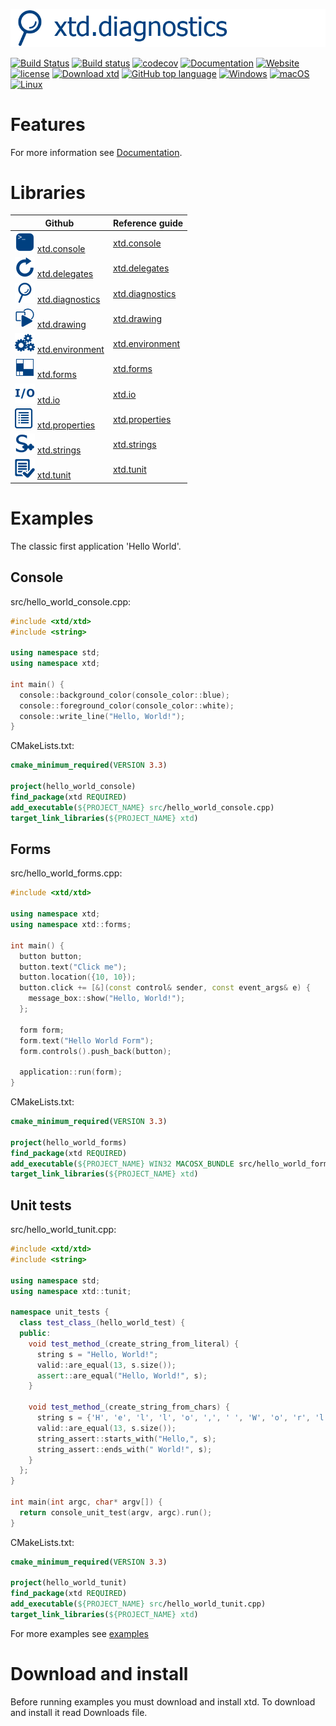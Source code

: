 [![console](docs/pictures/header.png)](https://gammasoft71.wixsite.com/xtd-console)

[![Build Status](https://travis-ci.org/gammasoft71/xtd.svg?branch=master)](https://travis-ci.org/gammasoft71/xtd)
[![Build status](https://ci.appveyor.com/api/projects/status/uqn1xbctwy88eghu?svg=true)](https://ci.appveyor.com/project/gammasoft71/xtd)
[![codecov](https://codecov.io/gh/gammasoft71/xtd/branch/master/graph/badge.svg)](https://codecov.io/gh/gammasoft71/xtd)
[![Documentation](https://codedocs.xyz/gammasoft71/xtd.svg)](https://codedocs.xyz/gammasoft71/xtd/)
[![Website](https://img.shields.io/website-up-down-green-red/http/shields.io.svg?label=xtd-console%20website)](https://gammasoft71.wixsite.com/xtd-console)
[![license](https://img.shields.io/github/license/gammasoft71/xtd.svg)](LICENSE.md)
[![Download xtd](https://img.shields.io/sourceforge/dt/xtdpro.svg)](https://sourceforge.net/projects/xtdpro/files/latest/download)
[![GitHub top language](https://img.shields.io/github/languages/top/gammasoft71/xtd.svg)](README.md)
[![Windows](https://img.shields.io/badge/os-Windows-004080.svg)](README.md)
[![macOS](https://img.shields.io/badge/os-macOS-004080.svg)](README.md)
[![Linux](https://img.shields.io/badge/os-Linux-004080.svg)](README.md)

# Features

For more information see [Documentation](docs).

# Libraries

| Github                                                                                                                                                                         | Reference guide                                                      |
|--------------------------------------------------------------------------------------------------------------------------------------------------------------------------------|----------------------------------------------------------------------|
| [![xtd_console_logo](Docs/Pictures/xtd.console.png)](https://github.com/gammasoft71/xtd.console) [xtd.console](https://github.com/gammasoft71/xtd.console)                     | [xtd.console](https://codedocs.xyz/gammasoft71/xtd.console/)         |
| [![xtd_delegates_logo](Docs/Pictures/xtd.delegates.png)](https://github.com/gammasoft71/xtd.delegates) [xtd.delegates](https://github.com/gammasoft71/xtd.delegates)           | [xtd.delegates](https://codedocs.xyz/gammasoft71/xtd.delegates/)     |
| [![xtd_diagnostics_logo](Docs/Pictures/xtd.diagnostics.png)](https://github.com/gammasoft71/xtd.diagnostics) [xtd.diagnostics](https://github.com/gammasoft71/xtd.diagnostics) | [xtd.diagnostics](https://codedocs.xyz/gammasoft71/xtd.diagnostics/) |
| [![xtd_drawing_logo](Docs/Pictures/xtd.drawing.png)](https://github.com/gammasoft71/xtd.drawing) [xtd.drawing](https://github.com/gammasoft71/xtd.drawing)                     | [xtd.drawing](https://codedocs.xyz/gammasoft71/xtd.drawing/)         |
| [![xtd_environment_logo](Docs/Pictures/xtd.environment.png)](https://github.com/gammasoft71/xtd.environment) [xtd.environment](https://github.com/gammasoft71/xtd.environment) | [xtd.environment](https://codedocs.xyz/gammasoft71/xtd.environment/) |
| [![xtd_forms_logo](Docs/Pictures/xtd.forms.png)](https://github.com/gammasoft71/xtd.forms) [xtd.forms](https://github.com/gammasoft71/xtd.forms)                               | [xtd.forms](https://codedocs.xyz/gammasoft71/xtd.forms/)             |
| [![xtd_io_logo](Docs/Pictures/xtd.io.png)](https://github.com/gammasoft71/xtd.io) [xtd.io](https://github.com/gammasoft71/xtd.io)                                              | [xtd.io](https://codedocs.xyz/gammasoft71/xtd.io/)                   |
| [![xtd_properties_logo](Docs/Pictures/xtd.properties.png)](https://github.com/gammasoft71/xtd.properties) [xtd.properties](https://github.com/gammasoft71/xtd.properties)      | [xtd.properties](https://codedocs.xyz/gammasoft71/xtd.properties/)   |
| [![xtd_strings_logo](Docs/Pictures/xtd.strings.png)](https://github.com/gammasoft71/xtd.strings) [xtd.strings](https://github.com/gammasoft71/xtd.strings)                     | [xtd.strings](https://codedocs.xyz/gammasoft71/xtd.strings/)         |
| [![xtd_tunit_logo](Docs/Pictures/xtd.tunit.png)](https://github.com/gammasoft71/xtd.tunit) [xtd.tunit](https://github.com/gammasoft71/xtd.tunit)                               | [xtd.tunit](https://codedocs.xyz/gammasoft71/xtd.tunit/)             |

# Examples

The classic first application 'Hello World'.

## Console

src/hello_world_console.cpp:

```c++
#include <xtd/xtd>
#include <string>

using namespace std;
using namespace xtd;

int main() {
  console::background_color(console_color::blue);
  console::foreground_color(console_color::white);
  console::write_line("Hello, World!");
}
```

CMakeLists.txt:

```cmake
cmake_minimum_required(VERSION 3.3)

project(hello_world_console)
find_package(xtd REQUIRED)
add_executable(${PROJECT_NAME} src/hello_world_console.cpp)
target_link_libraries(${PROJECT_NAME} xtd)
```

## Forms

src/hello_world_forms.cpp:

```c++
#include <xtd/xtd>

using namespace xtd;
using namespace xtd::forms;

int main() {
  button button;
  button.text("Click me");
  button.location({10, 10});
  button.click += [&](const control& sender, const event_args& e) {
    message_box::show("Hello, World!");
  };
  
  form form;
  form.text("Hello World Form");
  form.controls().push_back(button);
  
  application::run(form);
}
```

CMakeLists.txt:

```cmake
cmake_minimum_required(VERSION 3.3)

project(hello_world_forms)
find_package(xtd REQUIRED)
add_executable(${PROJECT_NAME} WIN32 MACOSX_BUNDLE src/hello_world_forms.cpp)
target_link_libraries(${PROJECT_NAME} xtd)
```

## Unit tests

src/hello_world_tunit.cpp:

```c++
#include <xtd/xtd>
#include <string>

using namespace std;
using namespace xtd::tunit;

namespace unit_tests {
  class test_class_(hello_world_test) {
  public:
    void test_method_(create_string_from_literal) {
      string s = "Hello, World!";
      valid::are_equal(13, s.size());
      assert::are_equal("Hello, World!", s);
    }
    
    void test_method_(create_string_from_chars) {
      string s = {'H', 'e', 'l', 'l', 'o', ',', ' ', 'W', 'o', 'r', 'l', 'd', '!'};
      valid::are_equal(13, s.size());
      string_assert::starts_with("Hello,", s);
      string_assert::ends_with(" World!", s);
    }
  };
}

int main(int argc, char* argv[]) {
  return console_unit_test(argv, argc).run();
}
```

CMakeLists.txt:

```cmake
cmake_minimum_required(VERSION 3.3)

project(hello_world_tunit)
find_package(xtd REQUIRED)
add_executable(${PROJECT_NAME} src/hello_world_tunit.cpp)
target_link_libraries(${PROJECT_NAME} xtd)
```

For more examples see [examples](examples)

# Download and install

Before running examples you must download and install xtd. To download and install it read Downloads file.

